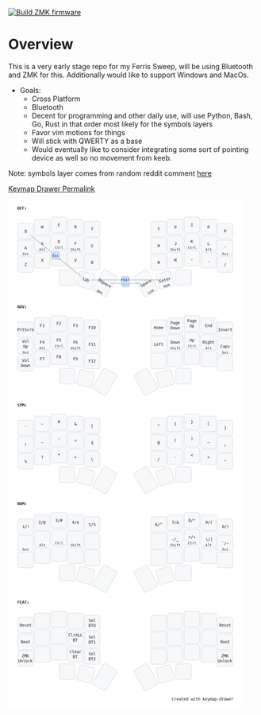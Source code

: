 [![Build ZMK firmware](https://github.com/dmwoods38/sweep-zmk-config/actions/workflows/build.yml/badge.svg)](https://github.com/dmwoods38/sweep-zmk-config/actions/workflows/build.yml)

# Overview
This is a very early stage repo for my Ferris Sweep, will be using Bluetooth and ZMK for this. Additionally would like to support Windows and MacOs. 
- Goals:
  - Cross Platform
  - Bluetooth
  - Decent for programming and other daily use, will use Python, Bash, Go, Rust in that order most likely for the symbols layers
  - Favor vim motions for things
  - Will stick with QWERTY as a base
  - Would eventually like to consider integrating some sort of pointing device as well so no movement from keeb.
 
Note: symbols layer comes from random reddit comment [here](https://www.reddit.com/r/ErgoMechKeyboards/comments/1ch1ubl/comment/l20p2e2/?utm_source=share&utm_medium=web3x&utm_name=web3xcss&utm_term=1&utm_content=share_button)

[Keymap Drawer Permalink](https://caksoylar.github.io/keymap-drawer?keymap_yaml=H4sIAAAAAAAC_5VVa1faQBD9zq-Ybp_WsSvEZ1rbAhJtxUcFtBZpjLhVDiGhIZ7Wo_G3d2Z5BBZq64fczcze3J2dmd343k14HdsZgJ-dtttWN-ehF13Y0AyjQLlRGHuxuqBZX_PcwOsoG8r5k_1a1e11_VbsWr-XXStD8yrqsc5myeEBYAHqXxCOEUoIhwhVhBOEGsInhH2Eg8aQdHtlw9Z1CyG2IZ8gsJ33Y21XBnYxjnzt2Bw4KletH32KQ54thG3T_9n8dMfQLg_s4dripUhGQX1D-IpQRDhCKCDsIewiCBQIbxDkkDYYWGUvT0yWqXrnydBPZqHS9ZoqGWNWTkhKU6em9mq7OpRSEKsoSRch8VFOxUEUV5pRQKEIJ6sxp9HqexZp2A47iowD71LBZvhLc7VR69JrKbigKgQ9FcUziyCOQp-ZRr6cJTOjzvJ0NVbI5WSzCGXFrslZjsUUqXWNdQ5bl1exUZui1-2lxdEBDvblrNKzRs86r5tDTYXjMKI9Bte-P41G8f4xULXS1J9xIu8ZnjK8YLhj-M5wy5Aw1BkaIg34CTtcBpthg-EZw0eGVwxzI8rbsQ-fs-MDw2uGeYbTU0bJsMDwjuG9nhHicbujhkt3l5U6zJzUQVlS73FJUpxiWepAVqTe6KrUO1-TOqZ1qeNflHPCbKe0smNVH--ZZLI8k90iFqQrzHYRG3Le7EzKiLwT5nE-k_djB3p2L_wPPi6jTilfHaX0UPVUPEtXVJQPhSqf1b8trb8dhV8IQ0NIFP0oXy6TihjpZR_QY4X0etvdgVrgh832lKjyognN3AOaqcxjktQMO-eh_lfQrde1oW7RdbHYQGjTzddrIvjkE_QfEY1kjERn27L6LH2FzmaRlLXUZ3EpJmmZP8qWX9_vBgAA)

![Keymap Image](https://github.com/dmwoods38/sweep-zmk-config/blob/main/my_keymap.png)
